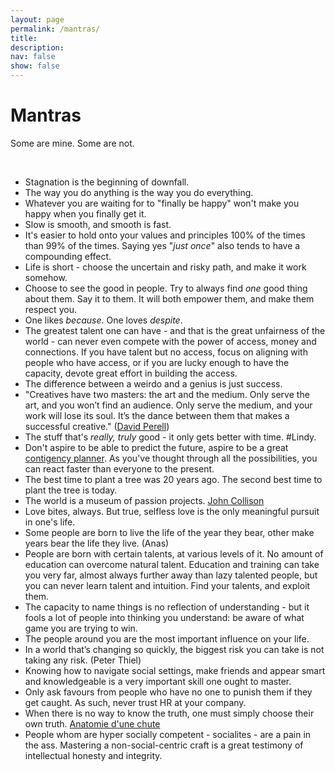```yaml
---
layout: page
permalink: /mantras/
title: 
description:
nav: false
show: false
---
```


<div class="talks">
    <div class="header-bar">
        <h1>Mantras</h1>
        <p>Some are mine. Some are not.</p> 
    </div>
</div>

<br />

* Stagnation is the beginning of downfall. 
* The way you do anything is the way you do everything. 
* Whatever you are waiting for to "finally be happy" won't make you happy when you finally get it. 
* Slow is smooth, and smooth is fast. 
* It's easier to hold onto your values and principles 100% of the times than 99% of the times. Saying yes "*just once*" also tends to have a compounding effect.  
* Life is short - choose the uncertain and risky path, and make it work somehow.  
* Choose to see the good in people. Try to always find *one* good thing about them. Say it to them. It will both empower them, and make them respect you. 
* One likes *because*. One loves *despite*. 
* The greatest talent one can have - and that is the great unfairness of the world - can never even compete with the power of access, money and connections. If you have talent but no access, focus on aligning with people who have access, or if you are lucky enough to have the capacity, devote great effort in building the access. 
* The difference between a weirdo and a genius is just success. 
* "Creatives have two masters: the art and the medium. Only serve the art, and you won’t find an audience. Only serve the medium, and your work will lose its soul. It’s the dance between them that makes a successful creative." ([David Perell](https://x.com/david_perell/status/1346533515089694721))
* The stuff that's *really, truly* good - it only gets better with time. #Lindy. 
* Don't aspire to be able to predict the future, aspire to be a great [contigency planner](https://x.com/Globalflows/status/1642303459251863553). As you've thought through all the possibilities, you can react faster than everyone to the present.  
* The best time to plant a tree was 20 years ago. The second best time to plant the tree is today.
* The world is a museum of passion projects. [John Collison](https://twitter.com/collision/status/1529452415346302976)
* Love bites, always. But true, selfless love is the only meaningful pursuit in one's life.  
* Some people are born to live the life of the year they bear, other make years bear the life they live. (Anas)  
* People are born with certain talents, at various levels of it. No amount of education can overcome natural talent. Education and training can take you very far, almost always further away than lazy talented people, but you can never learn talent and intuition. Find your talents, and exploit them. 
* The capacity to name things is no reflection of understanding - but it fools a lot of people into thinking you understand: be aware of what game you are trying to win.  
* The people around you are the most important influence on your life.
* In a world that’s changing so quickly, the biggest risk you can take is not taking any risk. (Peter Thiel)
* Knowing how to navigate social settings, make friends and appear smart and knowledgeable is a very important skill one ought to master.
* Only ask favours from people who have no one to punish them if they get caught. As such, never trust HR at your company. 
* When there is no way to know the truth, one must simply choose their own truth. [Anatomie d'une chute](https://www.allocine.fr/film/fichefilm_gen_cfilm=297303.html)
* People whom are hyper socially competent - socialites - are a pain in the ass. Mastering a non-social-centric craft is a great testimony of intellectual honesty and integrity. 
